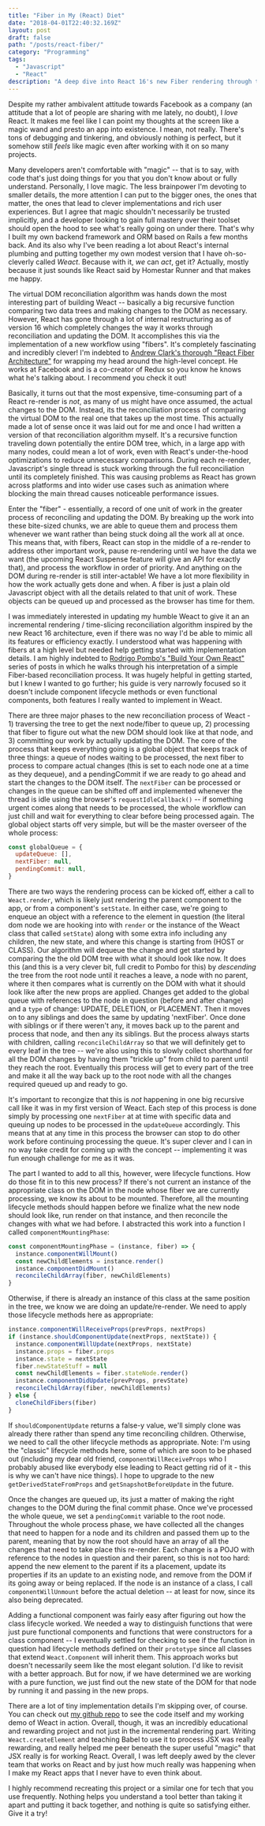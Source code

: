 ```yaml
---
title: "Fiber in My (React) Diet"
date: "2018-04-01T22:40:32.169Z"
layout: post
draft: false
path: "/posts/react-fiber/"
category: "Programming"
tags:
  - "Javascript"
  - "React"
description: "A deep dive into React 16's new Fiber rendering through trying to replicate it in my own front-end Javascript library, Weact"
---
```


Despite my rather ambivalent attitude towards Facebook as a company (an attitude that a lot of people are sharing with me lately, no doubt), I _love_ React. It makes me feel like I can point my thoughts at the screen like a magic wand and presto an app into existence. I mean, not really. There's tons of debugging and tinkering, and obviously nothing is perfect, but it somehow still _feels_ like magic even after working with it on so many projects.

Many developers aren't comfortable with "magic" -- that is to say, with code that's just doing things for you that you don't know about or fully understand. Personally, I love magic. The less brainpower I'm devoting to smaller details, the more attention I can put to the bigger ones, the ones that matter, the ones that lead to clever implementations and rich user experiences. But I agree that magic shouldn't necessarily be trusted implicitly, and a developer looking to gain full mastery over their toolset should open the hood to see what's really going on under there. That's why I built my own backend framework and ORM based on Rails a few months back. And its also why I've been reading a lot about React's internal plumbing and putting together my own modest version that I have oh-so-cleverly called _Weact_. Because with it, _we_ can _act_, get it? Actually, mostly because it just sounds like React said by Homestar Runner and that makes me happy.

The virtual DOM reconciliation algorithm was hands down the most interesting part of building Weact -- basically a big recursive function comparing two data trees and making changes to the DOM as necessary. However, React has gone through a lot of internal restructuring as of version 16 which completely changes the way it works through reconciliation and updating the DOM. It accomplishes this via the implementation of a new workflow using "fibers". It's completely fascinating and incredibly clever! I'm indebted to [Andrew Clark's thorough "React Fiber Architecture"](https://github.com/acdlite/react-fiber-architecture) for wrapping my head around the high-level concept. He works at Facebook and is a co-creator of Redux so you know he knows what he's talking about. I recommend you check it out!

Basically, it turns out that the most expensive, time-consuming part of a React re-render is _not_, as many of us might have once assumed, the actual changes to the DOM. Instead, its the reconciliation process of comparing the virtual DOM to the real one that takes up the most time. This actually made a lot of sense once it was laid out for me and once I had written a version of that reconciliation algorithm myself. It's a recursive function traveling down potentially the entire DOM tree, which, in a large app with many nodes, could mean a lot of work, even with React's under-the-hood optimizations to reduce unnecessary comparisons. During each re-render, Javascript's single thread is stuck working through the full reconciliation until its completely finished. This was causing problems as React has grown across platforms and into wider use cases such as animation where blocking the main thread causes noticeable performance issues.

Enter the "fiber" - essentially, a record of one unit of work in the greater process of reconciling and updating the DOM. By breaking up the work into these bite-sized chunks, we are able to queue them and process them whenever we want rather than being stuck doing all the work all at once. This means that, with fibers, React can stop in the middle of a re-render to address other important work, pause re-rendering until we have the data we want (the upcoming React Suspense feature will give an API for exactly that), and process the workflow in order of priority. And anything on the DOM during re-render is still inter-actable! We have a lot more flexibility in how the work actually gets done and when. A fiber is just a plain old Javascript object with all the details related to that unit of work. These objects can be queued up and processed as the browser has time for them.

I was immediately interested in updating my humble Weact to give it an an incremental rendering / time-slicing reconciliation algorithm inspired by the new React 16 architecture, even if there was no way I'd be able to mimic all its features or efficiency exactly. I understood what was happening with fibers at a high level but needed help getting started with implementation details. I am highly indebted to [Rodrigo Pombo's "Build Your Own React"](https://engineering.hexacta.com/didact-fiber-incremental-reconciliation-b2fe028dcaec) series of posts in which he walks through his interpretation of a simple Fiber-based reconciliation process. It was hugely helpful in getting started, but I knew I wanted to go further; his guide is very narrowly focused so it doesn't include component lifecycle methods or even functional components, both features I really wanted to implement in Weact.

There are three major phases to the new reconciliation process of Weact - 1) traversing the tree to get the next node/fiber to queue up, 2) processing that fiber to figure out what the new DOM should look like at that node, and 3) committing our work by actually updating the DOM. The core of the process that keeps everything going is a global object that keeps track of three things: a queue of nodes waiting to be processed, the next fiber to process to compare actual changes (this is set to each node one at a time as they dequeue), and a pendingCommit if we are ready to go ahead and start the changes to the DOM itself. The `nextFiber` can be processed or changes in the queue can be shifted off and implemented whenever the thread is idle using the browser's `requestIdleCallback()` -- if something urgent comes along that needs to be processed, the whole workflow can just chill and wait for everything to clear before being processed again. The global object starts off very simple, but will be the master overseer of the whole process:

```js
const globalQueue = {
  updateQueue: [],
  nextFiber: null,
  pendingCommit: null,
}
```

There are two ways the rendering process can be kicked off, either a call to `Weact.render`, which is likely just rendering the parent component to the app, or from a component's `setState`. In either case, we're going to enqueue an object with a reference to the element in question (the literal dom node we are hooking into with `render` or the instance of the Weact class that called `setState`) along with some extra info including any children, the new state, and where this change is starting from (HOST or CLASS). Our algorithm will dequeue the change and get started by comparing the the old DOM tree with what it should look like now. It does this (and this is a very clever bit, full credit to Pombo for this) by _descending_ the tree from the root node until it reaches a leave, a node with no parent, where it then compares what is currently on the DOM with what it should look like after the new props are applied. Changes get added to the global queue
with references to the node in question (before and after change) and a `type` of change: UPDATE, DELETION, or PLACEMENT. Then it moves on to any siblings and does the same by updating 'nextFiber'. Once done with siblings or if there weren't any, it moves back up to the parent and process that node, and then any its siblings. But the process always starts with children, calling `reconcileChildArray` so that we will definitely get to every leaf in the tree -- we're also using this to slowly collect shorthand for all the DOM changes by having them "trickle up" from child to parent until they reach the root. Eventually this process will get to every part of the tree and make it all the way back up to the root node with all the changes required queued up and ready to go.

It's important to recongize that this is _not_ happening in one big recursive call like it was in my first version of Weact. Each step of this process is done simply by processing one `nextFiber` at at time with specific data and queuing up nodes to be processed in the `updateQueue` accordingly. This means that at any time in this process the browser can stop to do other work before continuing processing the queue. It's super clever and I can in no way take credit for coming up with the concept -- implementing it was fun enough challenge for me as it was.

The part I wanted to add to all this, however, were lifecycle functions. How do those fit in to this new process? If there's not current an instance of the appropriate class on the DOM in the node whose fiber we are currently processing, we know its about to be mounted. Therefore, all the mounting lifecycle methods should happen before we finalize what the new node should look like, run render on that instance, and then reconcile the changes with what we had before. I abstracted this work into a function I called `componentMountingPhase`:

```js
const componentMountingPhase = (instance, fiber) => {
  instance.componentWillMount()
  const newChildElements = instance.render()
  instance.componentDidMount()
  reconcileChildArray(fiber, newChildElements)
}
```

Otherwise, if there is already an instance of this class at the same position in the tree, we know we are doing an update/re-render. We need to apply those lifecycle methods here as appropriate:

```js
instance.componentWillReceiveProps(prevProps, nextProps)
if (instance.shouldComponentUpdate(nextProps, nextState)) {
  instance.componentWillUpdate(nextProps, nextState)
  instance.props = fiber.props
  instance.state = nextState
  fiber.newStateStuff = null
  const newChildElements = fiber.stateNode.render()
  instance.componentDidUpdate(prevProps, prevState)
  reconcileChildArray(fiber, newChildElements)
} else {
  cloneChildFibers(fiber)
}
```

If `shouldComponentUpdate` returns a false-y value, we'll simply clone was already there rather than spend any time reconciling children. Otherwise, we need to call the other lifecycle methods as appropriate. Note: I'm using the "classic" lifecycle methods here, some of which are soon to be phased out (including my dear old friend, `componentWillReceiveProps` who I probably abused like everybody else leading to React getting rid of it - this is why we can't have nice things). I hope to upgrade to the new `getDerivedStateFromProps` and `getSnapshotBeforeUpdate` in the future.

Once the changes are queued up, its just a matter of making the right changes to the DOM during the final commit phase. Once we've processed the whole queue, we set a `pendingCommit` variable to the root node. Throughout the whole process phase, we have collected all the changes that need to happen for a node and its children and passed them up to the parent, meaning that by now the root should have an array of all the changes that need to take place this re-render. Each change is a POJO with reference to the nodes in question and their parent, so this is not too hard: append the new element to the parent if its a placement, update its properties if its an update to an existing node, and remove from the DOM if its going away or being replaced. If the node is an instance of a class, I call `componentWillUnmount` before the actual deletion -- at least for now, since its also being deprecated.

Adding a functional component was fairly easy after figuring out how the class lifecycle worked. We needed a way to distinguish functions that were just pure functional components and functions that were constructors for a class component -- I eventually settled for checking to see if the function in question had lifecycle methods defined on their `prototype` since all classes that extend `Weact.Component` will inherit them. This approach works but doesn't necessarily seem like the most elegant solution. I'd like to revisit with a better approach. But for now, if we have determined we are working with a pure function, we just find out the new state of the DOM for that node by running it and passing in the new props.

There are a lot of tiny implementation details I'm skipping over, of course. You can check out [my github repo](www.github.com/matthaws/weact) to see the code itself and my working demo of Weact in action. Overall, though, it was an incredibly educational and rewarding project and not just in the incremental rendering part. Writing `Weact.createElement` and teaching Babel to use it to process JSX was really rewarding, and really helped me peer beneath the super useful "magic" that JSX really is for working React. Overall, I was left deeply awed by the clever team that works on React and by just how much really was happening when I make my React apps that I never have to even think about.

I highly recommend recreating this project or a similar one for tech that you use frequently. Nothing helps you understand a tool better than taking it apart and putting it back together, and nothing is quite so satisfying either. Give it a try!
